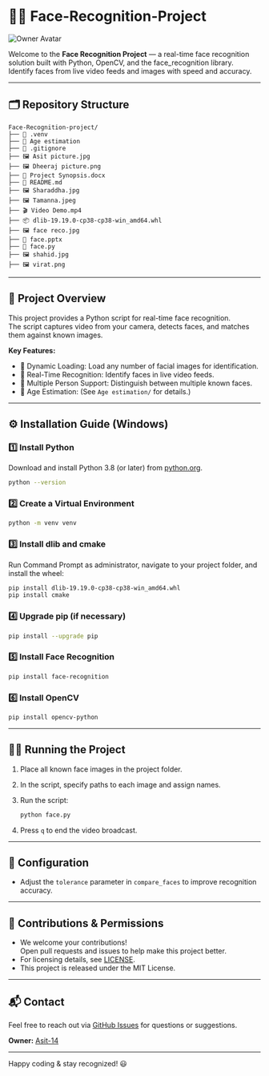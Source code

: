 # 🧑‍💻 Face-Recognition-Project

![Owner Avatar](https://avatars.githubusercontent.com/u/140405662?v=4)

Welcome to the **Face Recognition Project** — a real-time face recognition solution built with Python, OpenCV, and the face_recognition library.  
Identify faces from live video feeds and images with speed and accuracy.

---

## 🗂️ Repository Structure

```
Face-Recognition-project/
├── 📁 .venv
├── 📁 Age estimation
├── 📄 .gitignore
├── 🖼️ Asit picture.jpg
├── 🖼️ Dheeraj picture.png
├── 📄 Project Synopsis.docx
├── 📄 README.md
├── 🖼️ Sharaddha.jpg
├── 🖼️ Tamanna.jpeg
├── 🎬 Video Demo.mp4
├── 📦 dlib-19.19.0-cp38-cp38-win_amd64.whl
├── 🖼️ face reco.jpg
├── 📄 face.pptx
├── 🐍 face.py
├── 🖼️ shahid.jpg
├── 🖼️ virat.png
```

---

## 🧠 Project Overview

This project provides a Python script for real-time face recognition.  
The script captures video from your camera, detects faces, and matches them against known images.

**Key Features:**
- 🚀 Dynamic Loading: Load any number of facial images for identification.
- 🎥 Real-Time Recognition: Identify faces in live video feeds.
- 👥 Multiple Person Support: Distinguish between multiple known faces.
- 🧑 Age Estimation: (See `Age estimation/` for details.)

---

## ⚙️ Installation Guide (Windows)

### 1️⃣ Install Python

Download and install Python 3.8 (or later) from [python.org](https://www.python.org/).

```bash
python --version
```

### 2️⃣ Create a Virtual Environment

```bash
python -m venv venv
```

### 3️⃣ Install dlib and cmake

Run Command Prompt as administrator, navigate to your project folder, and install the wheel:

```bash
pip install dlib-19.19.0-cp38-cp38-win_amd64.whl
pip install cmake
```

### 4️⃣ Upgrade pip (if necessary)

```bash
pip install --upgrade pip
```

### 5️⃣ Install Face Recognition

```bash
pip install face-recognition
```

### 6️⃣ Install OpenCV

```bash
pip install opencv-python
```

---

## 🏃‍♂️ Running the Project

1. Place all known face images in the project folder.
2. In the script, specify paths to each image and assign names.
3. Run the script:

    ```bash
    python face.py
    ```

4. Press `q` to end the video broadcast.

---

## 🔧 Configuration

- Adjust the `tolerance` parameter in `compare_faces` to improve recognition accuracy.

---

## 🤝 Contributions & Permissions

- We welcome your contributions!  
  Open pull requests and issues to help make this project better.
- For licensing details, see [LICENSE](LICENSE).
- This project is released under the MIT License.

---

## 📬 Contact

Feel free to reach out via [GitHub Issues](https://github.com/Asit-14/Face-Recognition-project/issues) for questions or suggestions.

**Owner:** [Asit-14](https://github.com/Asit-14)

---

Happy coding & stay recognized! 😃
